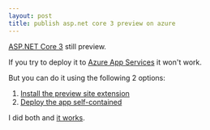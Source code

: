 ```yaml
---
layout: post
title: publish asp.net core 3 preview on azure
---
```


[ASP.NET Core 3](https://devblogs.microsoft.com/dotnet/announcing-net-core-3-0-preview-6/) still preview.

If you try to deploy it to [Azure App Services](https://azure.microsoft.com/en-ca/services/app-service/) it won't work.

But you can do it using the following 2 options:

1. [Install the preview site extension](https://docs.microsoft.com/en-us/aspnet/core/host-and-deploy/azure-apps/index?view=aspnetcore-3.0#install-the-preview-site-extension)
2. [Deploy the app self-contained](https://docs.microsoft.com/en-us/aspnet/core/host-and-deploy/azure-apps/index?view=aspnetcore-3.0#deploy-the-app-self-contained)

I did both and [it works](https://aspnetcore3m.azurewebsites.net/).
